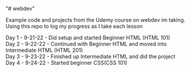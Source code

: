 "# webdev" 


Example code and projects from the Udemy course on webdev im taking. Using this repo to log my progress as I take each lesson

Day 1 - 9-21-22 - Did setup and started Beginner HTML (HTML 101)\
Day 2 - 9-22-22 - Continued with Beginner HTML and moved into Intermediate HTML (HTML 201)\
Day 3 - 9-23-22 - Finished up Intermediate HTML and did the project\
Day 4 - 9-24-22 - Started beginner CSS(CSS 101)